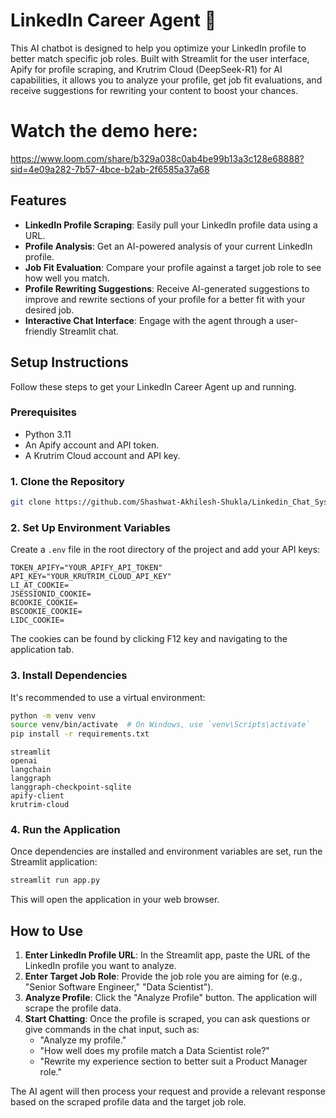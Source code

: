 # LinkedIn Career Agent 🚀

This AI chatbot is designed to help you optimize your LinkedIn profile to better match specific job roles. Built with Streamlit for the user interface, Apify for profile scraping, and Krutrim Cloud (DeepSeek-R1) for AI capabilities, it allows you to analyze your profile, get job fit evaluations, and receive suggestions for rewriting your content to boost your chances.

# Watch the demo here:
https://www.loom.com/share/b329a038c0ab4be99b13a3c128e68888?sid=4e09a282-7b57-4bce-b2ab-2f6585a37a68

## Features

  * **LinkedIn Profile Scraping**: Easily pull your LinkedIn profile data using a URL.
  * **Profile Analysis**: Get an AI-powered analysis of your current LinkedIn profile.
  * **Job Fit Evaluation**: Compare your profile against a target job role to see how well you match.
  * **Profile Rewriting Suggestions**: Receive AI-generated suggestions to improve and rewrite sections of your profile for a better fit with your desired job.
  * **Interactive Chat Interface**: Engage with the agent through a user-friendly Streamlit chat.

## Setup Instructions

Follow these steps to get your LinkedIn Career Agent up and running.

### Prerequisites

  * Python 3.11
  * An Apify account and API token.
  * A Krutrim Cloud account and API key.

### 1\. Clone the Repository

```bash
git clone https://github.com/Shashwat-Akhilesh-Shukla/Linkedin_Chat_System
```

### 2\. Set Up Environment Variables

Create a `.env` file in the root directory of the project and add your API keys:

```
TOKEN_APIFY="YOUR_APIFY_API_TOKEN"
API_KEY="YOUR_KRUTRIM_CLOUD_API_KEY"
LI_AT_COOKIE=
JSESSIONID_COOKIE=
BCOOKIE_COOKIE=
BSCOOKIE_COOKIE=
LIDC_COOKIE=
```
The cookies can be found by clicking F12 key and navigating to the application tab.
### 3\. Install Dependencies

It's recommended to use a virtual environment:

```bash
python -m venv venv
source venv/bin/activate  # On Windows, use `venv\Scripts\activate`
pip install -r requirements.txt
```
```
streamlit
openai
langchain
langgraph
langgraph-checkpoint-sqlite
apify-client
krutrim-cloud
```

### 4\. Run the Application

Once dependencies are installed and environment variables are set, run the Streamlit application:

```bash
streamlit run app.py
```

This will open the application in your web browser.

## How to Use

1.  **Enter LinkedIn Profile URL**: In the Streamlit app, paste the URL of the LinkedIn profile you want to analyze.
2.  **Enter Target Job Role**: Provide the job role you are aiming for (e.g., "Senior Software Engineer," "Data Scientist").
3.  **Analyze Profile**: Click the "Analyze Profile" button. The application will scrape the profile data.
4.  **Start Chatting**: Once the profile is scraped, you can ask questions or give commands in the chat input, such as:
      * "Analyze my profile."
      * "How well does my profile match a Data Scientist role?"
      * "Rewrite my experience section to better suit a Product Manager role."

The AI agent will then process your request and provide a relevant response based on the scraped profile data and the target job role.
